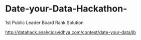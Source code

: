 # Date-your-Data-Hackathon-

1st Public Leader Board Rank  Solution

http://datahack.analyticsvidhya.com/contest/date-your-data/lb
